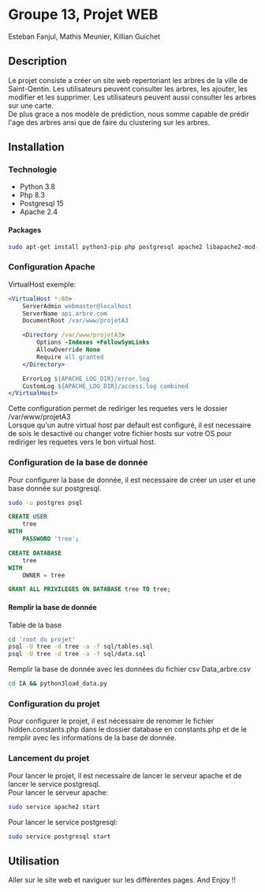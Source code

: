 # Groupe 13, Projet WEB

Esteban Fanjul, Mathis Meunier, Killian Guichet

## Description
Le projet consiste a créer un site web repertoriant les arbres de la ville de Saint-Qentin. Les utilisateurs peuvent consulter les arbres, les ajouter, les modifier et les supprimer. Les utilisateurs peuvent aussi consulter les arbres sur une carte.  
De plus grace a nos modèle de prédiction, nous somme capable de prédir l'age des arbres ansi que de faire du clustering sur les arbres.  

## Installation
### Technologie
- Python 3.8
- Php 8.3
- Postgresql 15
- Apache 2.4

#### Packages
```bash
sudo apt-get install python3-pip php postgresql apache2 libapache2-mod-php php-pgsql postgresql-contrib postgresql-server python3-asyncpg python3-pandas python3-sklearn -y
```

### Configuration Apache
VirtualHost exemple:
```apache
<VirtualHost *:80>
    ServerAdmin webmaster@localhost
    ServerName api.arbre.com
    DocumentRoot /var/www/projetA3

    <Directory /var/www/projetA3>
        Options -Indexes +FollowSymLinks
        AllowOverride None
        Require all granted
    </Directory>

    ErrorLog ${APACHE_LOG_DIR}/error.log
    CustomLog ${APACHE_LOG_DIR}/access.log combined
</VirtualHost>
```

Cette configuration permet de rediriger les requetes vers le dossier /var/www/projetA3    
Lorsque qu'un autre virtual host par default est configuré, il est necessaire de sois le desactivé ou changer votre fichier hosts sur votre OS pour rediriger les requetes vers le bon virtual host.  

### Configuration de la base de donnée
Pour configurer la base de donnée, il est necessaire de créer un user et une base donnée sur postgresql.
```bash
sudo -u postgres psql
```
```sql
CREATE USER
    tree
WITH
    PASSWORD 'tree';
```
```sql
CREATE DATABASE
    tree
WITH
    OWNER = tree
```
```sql
GRANT ALL PRIVILEGES ON DATABASE tree TO tree;
```

#### Remplir la base de donnée
Table de la base
```bash
cd 'root du projet'
psql -U tree -d tree -a -f sql/tables.sql
psql -U tree -d tree -a -f sql/data.sql
```
Remplir la base de donnée avec les données du fichier csv Data_arbre.csv
```bash
cd IA && python3load_data.py
```

### Configuration du projet
Pour configurer le projet, il est nécessaire de renomer le fichier hidden.constants.php dans le dossier database en constants.php et de le remplir avec les informations de la base de donnée.  

### Lancement du projet
Pour lancer le projet, il est necessaire de lancer le serveur apache et de lancer le service postgresql.  
Pour lancer le serveur apache:
```bash
sudo service apache2 start
```
Pour lancer le service postgresql:
```bash
sudo service postgresql start
```

## Utilisation
Aller sur le site web et naviguer sur les différentes pages. And Enjoy !!
